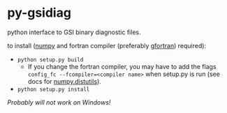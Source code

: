 # py-gsidiag
python interface to GSI binary diagnostic files.

to install ([numpy](http://numpy.org) and fortran compiler (preferably
[gfortran](https://gcc.gnu.org/wiki/GFortran)) required):

* ``python setup.py build``
   - If you change the fortran compiler, you may have to add the
flags `config_fc --fcompiler=<compiler name>` when setup.py is run
(see docs for [numpy.distutils](http://docs.scipy.org/doc/numpy-dev/f2py/distutils.html)).
* ``python setup.py install``

*Probably will not work on Windows!*
